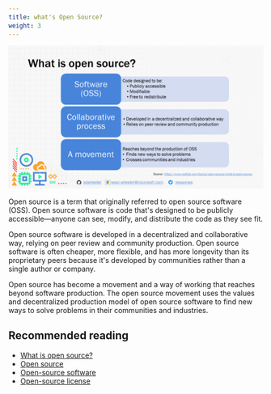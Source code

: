 ```yaml
---
title: what's Open Source?
weight: 3
---
```

<!-- markdownlint-disable MD041 -->
![What is open source?][01]

Open source is a term that originally referred to open source software (OSS). Open source software
is code that's designed to be publicly accessible—anyone can see, modify, and distribute the code
as they see fit.

Open source software is developed in a decentralized and collaborative way, relying on peer review
and community production. Open source software is often cheaper, more flexible, and has more
longevity than its proprietary peers because it's developed by communities rather than a single
author or company.

Open source has become a movement and a way of working that reaches beyond software production. The
open source movement uses the values and decentralized production model of open source software to
find new ways to solve problems in their communities and industries.

## Recommended reading

- [What is open source?][05]
- [Open source][02]
- [Open-source software][04]
- [Open-source license][03]

<!-- link references -->
[01]: ./Slide03.PNG
[02]: https://wikipedia.org/wiki/Open_source "Wikipedia"
[03]: https://wikipedia.org/wiki/Open-source_license "Wikipedia"
[04]: https://wikipedia.org/wiki/Open-source_software "Wikipedia"
[05]: https://www.redhat.com/topics/open-source/what-is-open-source "redhat.com"

